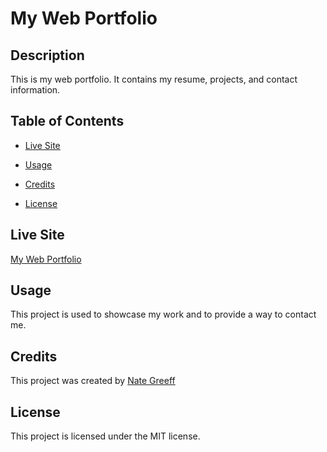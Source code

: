 # My Web Portfolio

## Description

This is my web portfolio. It contains my resume, projects, and contact information.

## Table of Contents

* [Live Site](#live-site)

* [Usage](#usage)

* [Credits](#credits)

* [License](#license)

## Live Site

[My Web Portfolio](https://nathangreeff.com)

## Usage

This project is used to showcase my work and to provide a way to contact me.

## Credits

This project was created by [Nate Greeff](https://github.com/NateGreeff)

## License

This project is licensed under the MIT license.